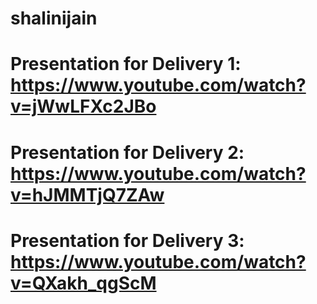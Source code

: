 # shalinijain
# Presentation for Delivery 1: https://www.youtube.com/watch?v=jWwLFXc2JBo
# Presentation for Delivery 2: https://www.youtube.com/watch?v=hJMMTjQ7ZAw
# Presentation for Delivery 3: https://www.youtube.com/watch?v=QXakh_qgScM
